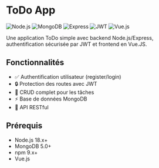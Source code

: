 # ToDo App 

![Node.js](https://img.shields.io/badge/Node.js-18.x-green)
![MongoDB](https://img.shields.io/badge/MongoDB-5.0+-brightgreen)
![Express](https://img.shields.io/badge/Express-4.x-lightgrey)
![JWT](https://img.shields.io/badge/JWT-Auth-blue)
![Vue.js](https://img.shields.io/badge/Vue.js-2.x-brightgreen)

Une application ToDo simple avec backend Node.js/Express, authentification sécurisée par JWT et frontend en Vue.JS.

## Fonctionnalités

- ✅ Authentification utilisateur (register/login)
- 🔒 Protection des routes avec JWT
- 📝 CRUD complet pour les tâches
- ⚡ Base de données MongoDB
- 🔄 API RESTful

## Prérequis

- Node.js 18.x+
- MongoDB 5.0+
- npm 9.x+
- Vue.js 


